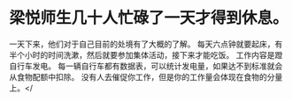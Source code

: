 # 梁悦师生几十人忙碌了一天才得到休息。
一天下来，他们对于自己目前的处境有了大概的了解。
每天六点钟就要起床，有半个小时的时间洗漱，然后就要参加集体活动，接下来才能吃饭。
工作内容是蹬自行车发电。
每一辆自行车都有数据表，可以统计发电量，如果达不到标准就会从食物配额中扣除。
没有人去催促你工作，但是你的工作量会体现在食物的分量上。</

